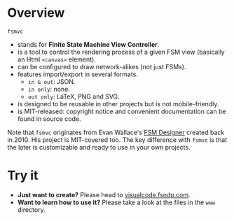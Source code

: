 # Overview

`fsmvc`

- stands for **Finite State Machine View Controller**.
- is a tool to control the rendering process of a given FSM view (basically an
Html `<canvas>` element).
- can be configured to draw network-alikes (not just FSMs).
- features import/export in several formats.
    - `in & out`: JSON.
    - `in only`: none.
    - `out only`: LaTeX, PNG and SVG.
- is designed to be reusable in other projects but is not mobile-friendly.
- is MIT-released: copyright notice and convenient documentation can be found in
source code.

Note that `fsmvc` originates from Evan Wallace's [FSM Designer](http://madebyevan.com/fsm/)
created back in 2010. His project is MIT-covered too. The key difference with
`fsmvc` is that the later is customizable and ready to use in your own projects.

# Try it

- **Just want to create?** Please head to [visualcode.fsndp.com](https://visualcode.fsndp.com).
- **Want to learn how to use it?** Please take a look at the files in the `www` directory.
